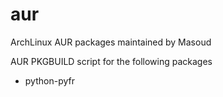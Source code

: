 aur
===

ArchLinux AUR packages maintained by Masoud

AUR PKGBUILD script for the following packages

* python-pyfr



